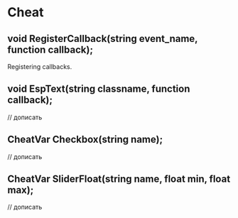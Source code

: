 # Cheat

## void RegisterCallback(string event_name, function callback);
Registering callbacks.
## void EspText(string classname, function callback);
// дописать
## CheatVar Checkbox(string name);
// дописать
## CheatVar SliderFloat(string name, float min, float max);
// дописать

